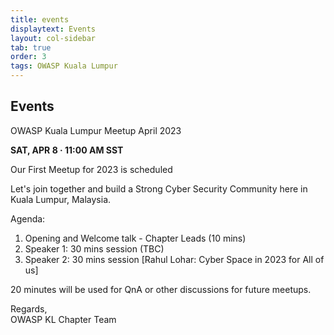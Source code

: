 ```yaml
---
title: events
displaytext: Events
layout: col-sidebar
tab: true
order: 3
tags: OWASP Kuala Lumpur
---
```


## Events

OWASP Kuala Lumpur Meetup April 2023

<b> SAT, APR 8 · 11:00 AM SST</b></br>

Our First Meetup for 2023 is scheduled

Let's join together and build a Strong Cyber Security Community here in Kuala Lumpur, Malaysia.

Agenda:
1. Opening and Welcome talk - Chapter Leads (10 mins)
2. Speaker 1: 30 mins session (TBC)
3. Speaker 2: 30 mins session [Rahul Lohar: Cyber Space in 2023 for All of us]

20 minutes will be used for QnA or other discussions for future meetups.

Regards,</br>
OWASP KL Chapter Team
